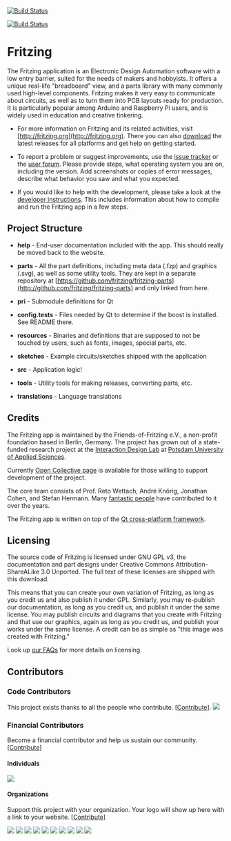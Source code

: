 [![Build Status](https://travis-ci.org/fritzing/fritzing-app.svg?branch=master)](https://travis-ci.org/fritzing/fritzing-app)

[![Build Status](https://travis-ci.org/fritzing/fritzing-app.svg?branch=develop)](https://travis-ci.org/fritzing/fritzing-app)


# Fritzing

The Fritzing application is an Electronic Design Automation software with a low entry barrier, suited for the needs of makers and hobbyists. It offers a unique real-life "breadboard" view, and a parts library with many commonly used high-level components. Fritzing makes it very easy to communicate about circuits, as well as to turn them into PCB layouts ready for production. It is particularly popular among Arduino and Raspberry Pi users, and is widely used in education and creative tinkering.

* For more information on Fritzing and its related activities, visit [http://fritzing.org](http://fritzing.org). There you can also [download](http://fritzing.org/download) the latest releases for all platforms and get help on getting started.

* To report a problem or suggest improvements, use the [issue tracker](https://github.com/fritzing/fritzing-app/issues) or the [user forum](http://forum.fritzing.org).
Please provide steps, what operating system you are on, including the version. Add screenshots or copies of error messages, describe what behavior you saw and what you expected.

* If you would like to help with the development, please take a look at the [developer instructions](https://github.com/fritzing/fritzing-app/wiki). This includes information about how to compile and run the Fritzing app in a few steps.

## Project Structure

* **help** - End-user documentation included with the app. This should really be moved back to the website.

* **parts** - All the part definitions, including meta data (.fzp) and graphics (.svg), as well as some utility tools. They are kept in a separate repository at [https://github.com/fritzing/fritzing-parts](http://github.com/fritzing/fritzing-parts) and only linked from here.

* **pri** - Submodule definitions for Qt

* **config.tests** - Files needed by Qt to determine if the boost is installed. See README there.

* **resources** - Binaries and definitions that are supposed to not be touched by users, such as fonts, images, special parts, etc.

* **sketches** - Example circuits/sketches shipped with the application

* **src** - Application logic!

* **tools** - Utility tools for making releases, converting parts, etc.

* **translations** - Language translations

## Credits

The Fritzing app is maintained by the Friends-of-Fritzing e.V., a non-profit foundation based in Berlin, Germany. The project has grown out of a state-funded research project at the [Interaction Design Lab](http://idl.fh-potsdam.de) at [Potsdam University of Applied Sciences](http://fh-potsdam.de).

Currently [Open Collective page](https://opencollective.com/fritzing) is available for those willing to support development of the project.

The core team consists of Prof. Reto Wettach, André Knörig, Jonathan Cohen, and Stefan Hermann. Many [fantastic people](http://fritzing.org/about/people/) have contributed to it over the years.

The Fritzing app is written on top of the [Qt cross-platform framework](http://qt-project.org).

## Licensing

The source code of Fritzing is licensed under GNU GPL v3, the documentation and part designs under Creative Commons Attribution-ShareALike 3.0 Unported. The full text of these licenses are shipped with this download.

This means that you can create your own variation of Fritzing, as long as you credit us and also publish it under GPL. Similarly, you may re-publish our documentation, as long as you credit us, and publish it under the same
license. You may publish circuits and diagrams that you create with Fritzing and that use our graphics, again as long as you credit us, and
publish your works under the same license.  A credit can be as simple as "this image was created with Fritzing."

Look up [our FAQs](http://fritzing.org/faq/) for more details on licensing.

## Contributors

### Code Contributors

This project exists thanks to all the people who contribute. [[Contribute](CONTRIBUTING.md)].
<a href="https://github.com/fritzing/fritzing-app/graphs/contributors"><img src="https://opencollective.com/fritzing/contributors.svg?width=890&button=false" /></a>

### Financial Contributors

Become a financial contributor and help us sustain our community. [[Contribute](https://opencollective.com/fritzing/contribute)]

#### Individuals

<a href="https://opencollective.com/fritzing"><img src="https://opencollective.com/fritzing/individuals.svg?width=890"></a>

#### Organizations

Support this project with your organization. Your logo will show up here with a link to your website. [[Contribute](https://opencollective.com/fritzing/contribute)]

<a href="https://opencollective.com/fritzing/organization/0/website"><img src="https://opencollective.com/fritzing/organization/0/avatar.svg"></a>
<a href="https://opencollective.com/fritzing/organization/1/website"><img src="https://opencollective.com/fritzing/organization/1/avatar.svg"></a>
<a href="https://opencollective.com/fritzing/organization/2/website"><img src="https://opencollective.com/fritzing/organization/2/avatar.svg"></a>
<a href="https://opencollective.com/fritzing/organization/3/website"><img src="https://opencollective.com/fritzing/organization/3/avatar.svg"></a>
<a href="https://opencollective.com/fritzing/organization/4/website"><img src="https://opencollective.com/fritzing/organization/4/avatar.svg"></a>
<a href="https://opencollective.com/fritzing/organization/5/website"><img src="https://opencollective.com/fritzing/organization/5/avatar.svg"></a>
<a href="https://opencollective.com/fritzing/organization/6/website"><img src="https://opencollective.com/fritzing/organization/6/avatar.svg"></a>
<a href="https://opencollective.com/fritzing/organization/7/website"><img src="https://opencollective.com/fritzing/organization/7/avatar.svg"></a>
<a href="https://opencollective.com/fritzing/organization/8/website"><img src="https://opencollective.com/fritzing/organization/8/avatar.svg"></a>
<a href="https://opencollective.com/fritzing/organization/9/website"><img src="https://opencollective.com/fritzing/organization/9/avatar.svg"></a>
